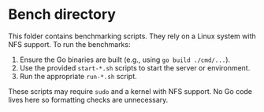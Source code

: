# Bench directory

This folder contains benchmarking scripts. They rely on a Linux system with
NFS support. To run the benchmarks:

1. Ensure the Go binaries are built (e.g., using `go build ./cmd/...`).
2. Use the provided `start-*.sh` scripts to start the server or environment.
3. Run the appropriate `run-*.sh` script.

These scripts may require `sudo` and a kernel with NFS support. No Go code
lives here so formatting checks are unnecessary.
